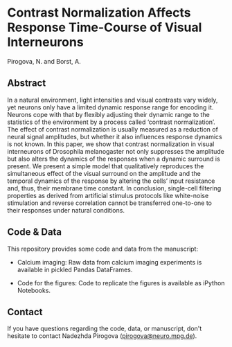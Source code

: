 # Contrast Normalization Affects Response Time-Course of Visual Interneurons

Pirogova, N. and Borst, A.

## Abstract

In a natural environment, light intensities and visual contrasts vary widely, yet neurons only have a limited dynamic response range for encoding it. Neurons cope with that by flexibly adjusting their dynamic range to the statistics of the environment by a process called ‘contrast normalization’. The effect of contrast normalization is usually measured as a reduction of neural signal amplitudes, but whether it also influences response dynamics is not known. 
In this paper, we show that contrast normalization in visual interneurons of Drosophila melanogaster not only suppresses the amplitude but also alters the dynamics of the responses when a dynamic surround is present. We present a simple model that qualitatively reproduces the simultaneous effect of the visual surround on the amplitude and the temporal dynamics of the response by altering the cells’ input resistance and, thus, their membrane time constant. In conclusion, single-cell filtering properties as derived from artificial stimulus protocols like white-noise stimulation and reverse correlation cannot be transferred one-to-one to their responses under natural conditions. 

## Code & Data

This repository provides some code and data from the manuscript:

* Calcium imaging: Raw data from calcium imaging experiments is available in pickled Pandas DataFrames. 

* Code for the figures: Code to replicate the figures is available as iPython Notebooks. 

## Contact

If you have questions regarding the code, data, or manuscript, don't hesitate to contact Nadezhda Pirogova (pirogova@neuro.mpg.de).
